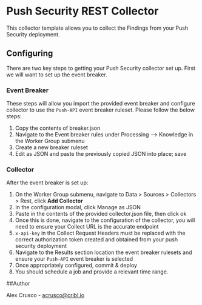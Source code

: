 # Push Security REST Collector 

This collector template allows you to collect the Findings from your Push Security deployment. 

## Configuring 

There are two key steps to getting your Push Security collector set up. First we will want to set up the event breaker. 

### Event Breaker 

These steps will allow you import the provided event breaker and configure collector to use the `Push-API` event breaker ruleset. Please follow the below steps: 

1. Copy the contents of breaker.json
2. Navigate to the Event breaker rules under Processing --> Knowledge in the Worker Group submenu
3. Create a new breaker ruleset
4. Edit as JSON and paste the previously copied JSON into place; save

### Collector 

After the event breaker is set up: 

1. On the Worker Group submenu, navigate to Data > Sources > Collectors > Rest, click **Add Collector**
2. In the configuration modal, click Manage as JSON
3. Paste in the contents of the provided collector.json file, then click ok
4. Once this is done, navigate to the configuration of the collector, you will need to ensure your Collect URL is the accurate endpoint
5. `x-api-key` in the Collect Request Headers must be replaced with the correct authorization token created and obtained from your push security deployment
6. Navigate to the Results section location the event breaker rulesets and ensure your `Push-API` event breaker is selected
7. Once appropriately configured, commit & deploy
8. You should schedule a job and provide a relevant time range.


##Author 

Alex Crusco - acrusco@cribl.io
